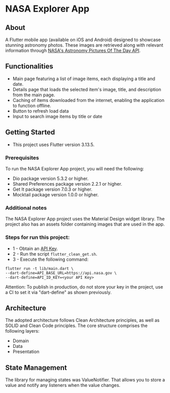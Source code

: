 # NASA Explorer App
## About
A Flutter mobile app (available on iOS and Android) designed to showcase stunning astronomy photos. These images are retrieved along with relevant information through [NASA's Astronomy Pictures Of The Day API](https://api.nasa.gov/).

## Functionalities
- Main page featuring a list of image items, each displaying a title and date.
- Details page that loads the selected item's image, title, and description from the main page.
- Caching of items downloaded from the internet, enabling the application to function offline.
- Button to refresh load data
- Input to search image items by title or date

## Getting Started
- This project uses Flutter version 3.13.5.

### Prerequisites
To run the NASA Explorer App project, you will need the following:
- Dio package version 5.3.2 or higher.
- Shared Preferences package version 2.2.1 or higher.
- Get It package version 7.0.3 or higher.
- Mocktail package version 1.0.0 or higher.

### Additional notes
The NASA Explorer App project uses the Material Design widget library.
The project also has an assets folder containing images that are used in the app.

### Steps for run this project:
- 1 - Obtain an [API Key](https://api.nasa.gov/).
- 2 - Run the script ``flutter_clean_get.sh``.
- 3 - Execute the following command:
```
flutter run -t lib/main.dart \
--dart-define=API_BASE_URL=https://api.nasa.gov \
--dart-define=API_ID_KEY=<your API Key>
```
Attention: To publish in production, do not store your key in the project, use a CI to set it via "dart-define" as shown previously.

## Architecture
The adopted architecture follows Clean Architecture principles, as well as SOLID and Clean Code principles. The core structure comprises the following layers:
- Domain
- Data
- Presentation

## State Management
The library for managing states was ValueNotifier. That allows you to store a value and notify any listeners when the value changes.
